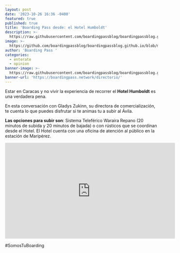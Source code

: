 ```yaml
---
layout: post
date: '2023-10-26 16:36 -0400'
featured: true
published: true
title: 'Boarding Pass desde: el Hotel Humboldt'
description: >-
  https://raw.githubusercontent.com/boardingpassblog/boardingpassblog.github.io/main/assets/images/Torre%20Humboldt.jpg
image: >-
  https://github.com/boardingpassblog/boardingpassblog.github.io/blob/main/assets/images/Humboldt.jpg
author: 'Boarding Pass '
categories:
  - enterate
  - opinion
banner-image: >-
  https://raw.githubusercontent.com/boardingpassblog/boardingpassblog.github.io/main/assets/images/Banner-Directorio.gif
banner-url: 'https://boardingpass.network/directorio/'
---
```

Estar en Caracas y no vivir la experiencia de recorrer el **Hotel Humboldt** es una verdadera pena.

En esta conversación con Gladys Zukinn, su directora de comercialización, te cuenta lo que puedes disfrutar si te animas tu a subir al Ávila.

**Las opciones para subir son**:
Sistema Teleférico Waraira Repano (20 minutos de subida y 20 minutos de bajada) o con rústicos que se coordinan desde el Hotel.
El Hotel cuenta con una oficina de atención al público en la estación de Maripérez.

<iframe width="560" height="315" src="https://www.youtube.com/embed/a_O30ZP6fgc?si=xJ6wNnzS9eNkBVJf" title="YouTube video player" frameborder="0" allow="accelerometer; autoplay; clipboard-write; encrypted-media; gyroscope; picture-in-picture; web-share" allowfullscreen></iframe>

#SomosTuBoarding
